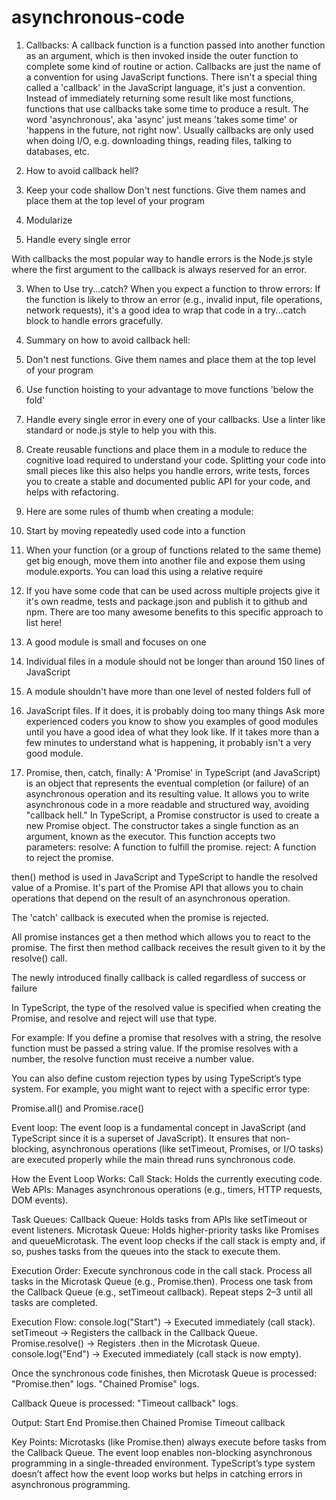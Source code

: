 # asynchronous-code

1. Callbacks:
  A callback function is a function passed into another function as an argument, which is then invoked inside the outer function to complete some kind of routine or action.
  Callbacks are just the name of a convention for using JavaScript functions. There isn't a special thing called a 'callback' in the JavaScript language, it's just a convention. Instead of immediately returning some result like most functions, functions that use callbacks take some time to produce a result. The word 'asynchronous', aka 'async' just means 'takes some time' or 'happens in the future, not right now'. Usually callbacks are only used when doing I/O, e.g. downloading things, reading files, talking to databases, etc.

2. How to avoid callback hell?
  1. Keep your code shallow
    Don't nest functions. Give them names and place them at the top level of your program
  2. Modularize
  3. Handle every single error

  With callbacks the most popular way to handle errors is the Node.js style where the first argument to the callback is always reserved for an error.
  <!-- var fs = require('fs')

  fs.readFile('/Does/not/exist', handleFile)

  function handleFile (error, file) {
    if (error) return console.error('Uhoh, there was an error', error)
    // otherwise, continue on and use `file` in your code
  } -->

3. When to Use try...catch?
  When you expect a function to throw errors: If the function is likely to throw an error (e.g., invalid input, file operations, network requests), it's a good idea to wrap that code in a try...catch block to handle errors gracefully.
  <!-- function parseJSON(str) {
    try {
        return JSON.parse(str);
    } catch (error) {
        console.error("Invalid JSON:", error.message);
        return null;
    }
  } -->

4. Summary on how to avoid callback hell:
  1. Don't nest functions. Give them names and place them at the top level of your program
  2. Use function hoisting to your advantage to move functions 'below the fold'
  3. Handle every single error in every one of your callbacks. Use a linter like standard or node.js style to help you with this.
  4. Create reusable functions and place them in a module to reduce the cognitive load required to understand your code. Splitting your code into small pieces like this also helps you handle errors, write tests, forces you to create a stable and documented public API for your code, and helps with refactoring.

4. Here are some rules of thumb when creating a module:

  1. Start by moving repeatedly used code into a function

  2. When your function (or a group of functions related to the same theme) get  big enough, move them into another file and expose them using module.exports. You can load this using a relative require

  3. If you have some code that can be used across multiple projects give it it's own readme, tests and package.json and publish it to github and npm. There are too many awesome benefits to this specific approach to list here!

  4. A good module is small and focuses on one 
  
  5. Individual files in a module should not be longer than around 150 lines of JavaScript

  6. A module shouldn't have more than one level of nested folders full of 

  7. JavaScript files. If it does, it is probably doing too many things
  Ask more experienced coders you know to show you examples of good modules until you have a good idea of what they look like. If it takes more than a few minutes to understand what is happening, it probably isn't a very good module.

5. Promise, then, catch, finally:
  A 'Promise' in TypeScript (and JavaScript) is an object that represents the eventual completion (or failure) of an asynchronous operation and its resulting value. It allows you to write asynchronous code in a more readable and structured way, avoiding "callback hell."
  In TypeScript, a Promise constructor is used to create a new Promise object. The constructor takes a single function as an argument, known as the executor. This function accepts two parameters:
  resolve: A function to fulfill the promise.
  reject: A function to reject the promise.

  then() method is used in JavaScript and TypeScript to handle the resolved value of a Promise. It's part of the Promise API that allows you to chain operations that depend on the result of an asynchronous operation.

  The 'catch' callback is executed when the promise is rejected.

  All promise instances get a then method which allows you to react to the promise.  The first then method callback receives the result given to it by the resolve() call.

  The newly introduced finally callback is called regardless of success or failure

  In TypeScript, the type of the resolved value is specified when creating the Promise, and resolve and reject will use that type.

  For example:
  If you define a promise that resolves with a string, the resolve function must be passed a string value.
  If the promise resolves with a number, the resolve function must receive a number value.
  <!-- const stringPromise = new Promise<string>((resolve, reject) => {
    resolve("Hello, world!"); // Must resolve with a string
  });

  const numberPromise = new Promise<number>((resolve, reject) => {
      resolve(42); // Must resolve with a number
  }); -->

  You can also define custom rejection types by using TypeScript’s type system. For example, you might want to reject with a specific error type:
  <!-- interface CustomError {
    code: number;
    message: string;
  }

  const myPromise = new Promise<void>((resolve, reject) => {
      const error: CustomError = { code: 500, message: "Internal server error" };
      reject(error); // Rejecting with a custom error type
  });

  myPromise.catch((error: CustomError) => {
      console.log(error.code, error.message); // 500 Internal server error
  }); -->

Promise.all() and Promise.race()

Event loop:
  The event loop is a fundamental concept in JavaScript (and TypeScript since it is a superset of JavaScript). It ensures that non-blocking, asynchronous operations (like setTimeout, Promises, or I/O tasks) are executed properly while the main thread runs synchronous code.

  How the Event Loop Works:
    Call Stack: Holds the currently executing code.
    Web APIs: Manages asynchronous operations (e.g., timers, HTTP requests, DOM events).

  Task Queues:
    Callback Queue: Holds tasks from APIs like setTimeout or event listeners.
    Microtask Queue: Holds higher-priority tasks like Promises and queueMicrotask.
    The event loop checks if the call stack is empty and, if so, pushes tasks from the queues into the stack to execute them.

  Execution Order:
    Execute synchronous code in the call stack.
    Process all tasks in the Microtask Queue (e.g., Promise.then).
    Process one task from the Callback Queue (e.g., setTimeout callback).
    Repeat steps 2–3 until all tasks are completed.
  <!-- console.log("Start");

  setTimeout(() => {
      console.log("Timeout callback");
  }, 0);

  Promise.resolve()
      .then(() => {
          console.log("Promise.then");
      })
      .then(() => {
          console.log("Chained Promise");
      });

  console.log("End"); -->

  Execution Flow:
    console.log("Start") → Executed immediately (call stack).
    setTimeout → Registers the callback in the Callback Queue.
    Promise.resolve() → Registers .then in the Microtask Queue.
    console.log("End") → Executed immediately (call stack is now empty).

  Once the synchronous code finishes, then Microtask Queue is processed:
    "Promise.then" logs.
    "Chained Promise" logs.

  Callback Queue is processed:
    "Timeout callback" logs.

  Output:
    Start
    End
    Promise.then
    Chained Promise
    Timeout callback

  Key Points:
    Microtasks (like Promise.then) always execute before tasks from the Callback Queue.
    The event loop enables non-blocking asynchronous programming in a single-threaded environment.
    TypeScript’s type system doesn’t affect how the event loop works but helps in catching errors in asynchronous programming.

